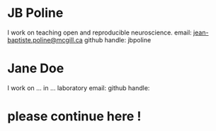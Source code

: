 # JB Poline
I work on teaching open and reproducible neuroscience.
email: jean-baptiste.poline@mcgill.ca
github handle: jbpoline
# Jane Doe
I work on ... in ... laboratory
email: 
github handle: 
# please continue here !
